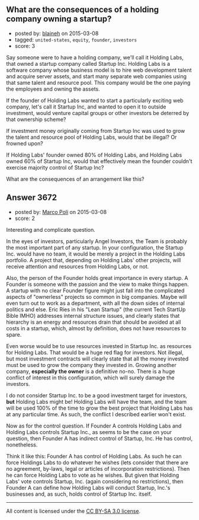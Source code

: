## What are the consequences of a holding company owning a startup?

- posted by: [blaineh](https://stackexchange.com/users/503758/blaineh) on 2015-03-08
- tagged: `united-states`, `equity`, `founder`, `investors`
- score: 3

Say someone were to have a holding company, we'll call it Holding Labs, that owned a startup company called Startup Inc. Holding Labs is a software company whose business model is to hire web development talent and acquire server assets, and start many separate web companies using that same talent and resource pool. This company would be the one paying the employees and owning the assets.

If the founder of Holding Labs wanted to start a particularly exciting web company, let's call it Startup Inc, and wanted to open it to outside investment, would venture capital groups or other investors be deterred by that ownership scheme?

If investment money originally coming from Startup Inc was used to grow the talent and resource pool of Holding Labs, would that be illegal? Or frowned upon?

If Holding Labs' founder owned 80% of Holding Labs, and Holding Labs owned 60% of Startup Inc, would that effectively mean the founder couldn't exercise majority control of Startup Inc?

What are the consequences of an arrangement like this?


## Answer 3672

- posted by: [Marco Poli](https://stackexchange.com/users/3026136/marco-poli) on 2015-03-08
- score: 2

Interesting and complicate question.

In the eyes of investors, particularly Angel Investors, the Team is probably the most important part of any startup. In your configuration, the Startup Inc. would have no team, it would be merely a project in the Holding Labs portfolio. A project that, depending on Holding Labs' other projects, will receive attention and resources from Holding Labs, or not.

Also, the person of the Founder holds great importance in every startup. A Founder is someone with the passion and the view to make things happen. A startup with no clear Founder figure might just fall into the complicated aspects of "ownerless" projects so common in big companies. Maybe will even turn out to work as a department, with all the down sides of internal politics and else. Eric Ries in his "Lean Startup" (the current Tech StartUp Bible IMHO) addresses internal structure issues, and clearly states that hierarchy is an energy and resources drain that should be avoided at all costs in a startup, which, almost by definition, does not have resources to spare.

Even worse would be to use resources invested in Startup Inc. as resources for Holding Labs. That would be a huge red flag for investors. Not illegal, but most investment contracts will clearly state that all the money invested must be used to grow the company they invested in. Growing another company, **especially the owner** is a definitive no-no. There is a huge conflict of interest in this configuration, which will surely damage the investors.

I do not consider Startup Inc. to be a good investment target for investors, **but** Holding Labs might be! Holding Labs will have the team, and the team will be used 100% of the time to grow the best project that Holding Labs has at any particular time. As such, the conflict I described earlier won't exist.

Now as for the control question. If Founder A controls Holding Labs and Holding Labs controls Startup Inc., as seems to be the case on your question, then Founder A has indirect control of Startup, Inc. He has control, nonetheless.

Think it like this: Founder A has control of Holding Labs. As such he can force Holdings Labs to do whatever he wishes (lets consider that there are no agreement, by-laws, legal or articles of incorporation restrictions). Then he can force Holding Labs to vote as he wishes. But given that Holding Labs' vote controls Startup, Inc. (again considering no restrictions), then Founder A can define how Holding Labs will conduct Startup, Inc.'s businesses and, as such, holds control of Startup Inc. itself.




---

All content is licensed under the [CC BY-SA 3.0 license](https://creativecommons.org/licenses/by-sa/3.0/).

